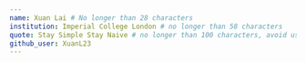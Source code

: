 ```yaml
---
name: Xuan Lai # No longer than 28 characters
institution: Imperial College London # no longer than 58 characters
quote: Stay Simple Stay Naive # no longer than 100 characters, avoid using quotes(") to guarantee the format remains the same.
github_user: XuanL23
---
```

